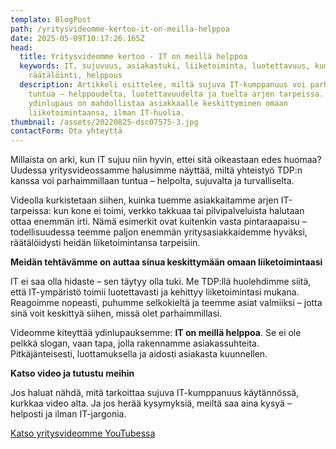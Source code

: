 ```yaml
---
template: BlogPost
path: /yritysvideomme-kertoo-it-on-meilla-helppoa
date: 2025-05-09T10:17:26.165Z
head:
  title: Yritysvideomme kertoo - IT on meillä helppoa
  keywords: IT, sujuvuus, asiakastuki, liiketoiminta, luotettavuus, kumppanuus,
    räätälöinti, helppous
  description: Artikkeli esittelee, miltä sujuva IT-kumppanuus voi parhaimmillaan
    tuntua – helppoudelta, luotettavuudelta ja tuelta arjen tarpeissa. TDP:n
    ydinlupaus on mahdollistaa asiakkaalle keskittyminen omaan
    liiketoimintaansa, ilman IT-huolia.
thumbnail: /assets/20220825-dsc07575-3.jpg
contactForm: Ota yhteyttä
---
```

<!--StartFragment-->

Millaista on arki, kun IT sujuu niin hyvin, ettei sitä oikeastaan edes huomaa? Uudessa yritysvideossamme halusimme näyttää, miltä yhteistyö TDP:n kanssa voi parhaimmillaan tuntua – helpolta, sujuvalta ja turvalliselta.

Videolla kurkistetaan siihen, kuinka tuemme asiakkaitamme arjen IT-tarpeissa: kun kone ei toimi, verkko takkuaa tai pilvipalveluista halutaan ottaa enemmän irti. Nämä esimerkit ovat kuitenkin vasta pintaraapaisu – todellisuudessa teemme paljon enemmän yritysasiakkaidemme hyväksi, räätälöidysti heidän liiketoimintansa tarpeisiin.

**Meidän tehtävämme on auttaa sinua keskittymään omaan liiketoimintaasi**

IT ei saa olla hidaste – sen täytyy olla tuki. Me TDP:llä huolehdimme siitä, että IT-ympäristö toimii luotettavasti ja kehittyy liiketoimintasi mukana. Reagoimme nopeasti, puhumme selkokieltä ja teemme asiat valmiiksi – jotta sinä voit keskittyä siihen, missä olet parhaimmillasi.

Videomme kiteyttää ydinlupauksemme: **IT on meillä helppoa**. Se ei ole pelkkä slogan, vaan tapa, jolla rakennamme asiakassuhteita. Pitkäjänteisesti, luottamuksella ja aidosti asiakasta kuunnellen.

**Katso video ja tutustu meihin**

Jos haluat nähdä, mitä tarkoittaa sujuva IT-kumppanuus käytännössä, kurkkaa video alta. Ja jos herää kysymyksiä, meiltä saa aina kysyä – helposti ja ilman IT-jargonia.

[K﻿atso yritysvideomme YouTubessa](https://youtu.be/XgMP16qzAIQ)

<!--EndFragment-->
